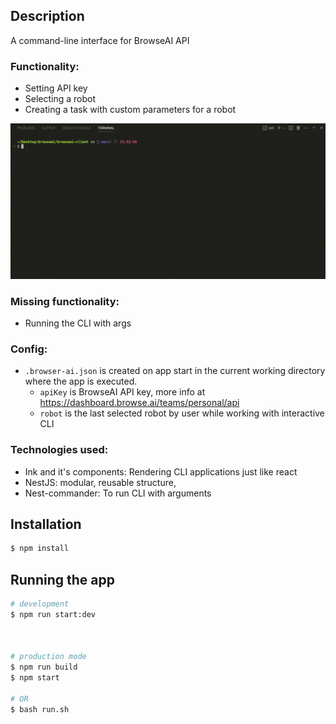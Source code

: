 ## Description

A command-line interface for BrowseAI API

### Functionality:

- Setting API key
- Selecting a robot
- Creating a task with custom parameters for a robot

![Cli gif](https://github.com/m-esm/browseai-client/blob/main/browser-cli.gif?raw=true)

### Missing functionality:

- Running the CLI with args

### Config:

- `.browser-ai.json` is created on app start in the current working directory where the app is executed.
  - `apiKey` is BrowseAI API key, more info at https://dashboard.browse.ai/teams/personal/api
  - `robot` is the last selected robot by user while working with interactive CLI

### Technologies used:

- Ink and it's components: Rendering CLI applications just like react
- NestJS: modular, reusable structure,
- Nest-commander: To run CLI with arguments

## Installation

```bash
$ npm install
```

## Running the app

```bash
# development
$ npm run start:dev



# production mode
$ npm run build
$ npm start

# OR
$ bash run.sh
```
